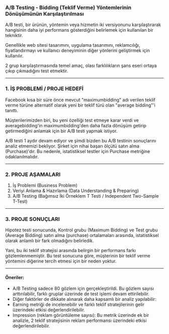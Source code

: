 
### A/B Testing - Bidding (Teklif Verme) Yöntemlerinin Dönüşümünün Karşılaştırılması

A/B testi, bir ürünün, yöntemin veya hizmetin iki versiyonunu karşılaştırarak hangisinin daha iyi performans gösterdiğini belirlemek için kullanılan bir tekniktir. 

Genellikle web sitesi tasarımını, uygulama tasarımını, reklamcılığı, fiyatlandırmayı ve kullanıcı deneyiminin diğer yönlerini geliştirmek için kullanılır.

2 grup karşılaştırmasında temel amaç, olası farklılıkların şans eseri ortaya çıkıp çıkmadığını test etmektir.

______________________________


### 1. İŞ PROBLEMİ / PROJE HEDEFİ

Facebook kısa bir süre önce mevcut "maximumbidding" adı verilen teklif verme türüne alternatif olarak yeni bir teklif türü olan "average bidding"’i tanıttı.

Müşterilerimizden biri, bu yeni özelliği test etmeye karar verdi ve averagebidding'in maximumbidding'den daha fazla dönüşüm getirip getirmediğini anlamak için bir A/B testi yapmak istiyor.

A/B testi 1 aydır devam ediyor ve şimdi bizden bu A/B testinin sonuçlarını analiz etmemizi bekliyor.
Şirket için nihai başarı ölçütü satın alma (Purchase)'dır. Bu nedenle, istatistiksel testler için Purchase metriğine odaklanılmalıdır.

______________________________

### 2. PROJE AŞAMALARI

1. İş Problemi     (Business Problem)
2. Veriyi Anlama & Hazırlama   (Data Understanding & Preparing)
3. A/B Testing     (Bağımsız İki Örneklem T Testi / Independent Two-Sample T-Test)

______________________________

### 3. PROJE SONUÇLARI

Hipotez testi sonucunda, Kontrol grubu (Maximum Bidding) ve Test grubu (Average Bidding) satın alma (purchase) ortalamaları arasında, istatistiksel olarak anlamlı bir fark olmadığını belirledik.

Yani, bu iki teklif stratejisi arasında belirgin bir performans farkı gözlemlenmemiştir.
Bu test sonucuna göre, müşterinin bir teklif verme yöntemini diğerine tercih etmesi için bir neden yoktur.



__________________________________

#### Öneriler:
- A/B Testing sadece 80 gözlem için gerçekleştirildi. Bu gözlem sayısı arttırılabilir, farklı gruplar üzerinde de test işlemi devam ettirilebilir.
- Diğer faktörler de dikkate alınarak daha kapsamlı bir analiz yapılabilir:
- Earning metriği de incelenebilir ve farklı teklif stratejilerinin gelir üzerindeki etkisi değerlendirilebilir.
- Impression (reklam görüntüleme sayısı): Bu metrik üzerinde ek bir analizle, 2 teklif stratejisinin reklam performansı üzerindeki etkisi değerlendirilebilir.
